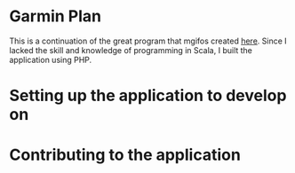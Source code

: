 # Garmin Plan
This is a continuation of the great program that mgifos created [here](https://github.com/mgifos/quick-plan). Since I lacked the skill and knowledge of programming in Scala, I built the application using PHP. 

# Setting up the application to develop on

# Contributing to the application

